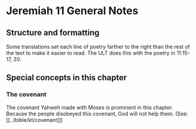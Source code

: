 # Jeremiah 11 General Notes
## Structure and formatting

Some translations set each line of poetry farther to the right than the rest of the text to make it easier to read. The ULT does this with the poetry in 11:15-17, 20.

## Special concepts in this chapter

### The covenant

The covenant Yahweh made with Moses is prominent in this chapter. Because the people disobeyed this covenant, God will not help them. (See: [[../bible/kt/covenant]])